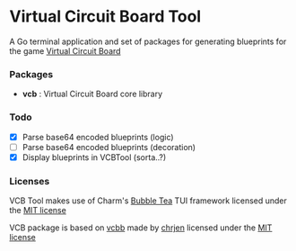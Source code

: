 # Virtual Circuit Board Tool
A Go terminal application and set of packages for generating blueprints for the game [Virtual Circuit Board](https://www.virtualcircuitboard.com)

### Packages
* **vcb** : Virtual Circuit Board core library 

### Todo
 * [x] Parse base64 encoded blueprints (logic)
 * [ ] Parse base64 encoded blueprints (decoration)
 * [x] Display blueprints in VCBTool (sorta..?)

### Licenses
VCB Tool makes use of Charm's [Bubble Tea](https://github.com/charmbracelet/bubbletea) TUI framework licensed under the [MIT license](https://github.com/charmbracelet/bubbletea/blob/master/LICENSE)

VCB package is based on [vcbb](https://github.com/chrjen/vcbb) made by [chrjen](https://github.com/chrjen) licensed under the [MIT license](https://github.com/chrjen/vcbb/blob/main/LICENSE)